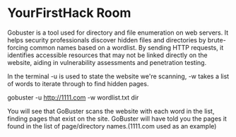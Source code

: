 # YourFirstHack Room

Gobuster is a tool used for directory and file enumeration on web servers. 
It helps security professionals discover hidden files and directories by brute-forcing common names based on a wordlist. 
By sending HTTP requests, it identifies accessible resources that may not be linked directly on the website, aiding in vulnerability assessments and penetration testing.

In the terminal  -u is used to state the website we're scanning, -w takes a list of words to iterate through to find hidden pages.

gobuster -u http://1111.com -w wordlist.txt dir

You will see that GoBuster scans the website with each word in the list, finding pages that exist on the site.
GoBuster will have told you the pages it found in the list of page/directory names.(1111.com used as an example)
